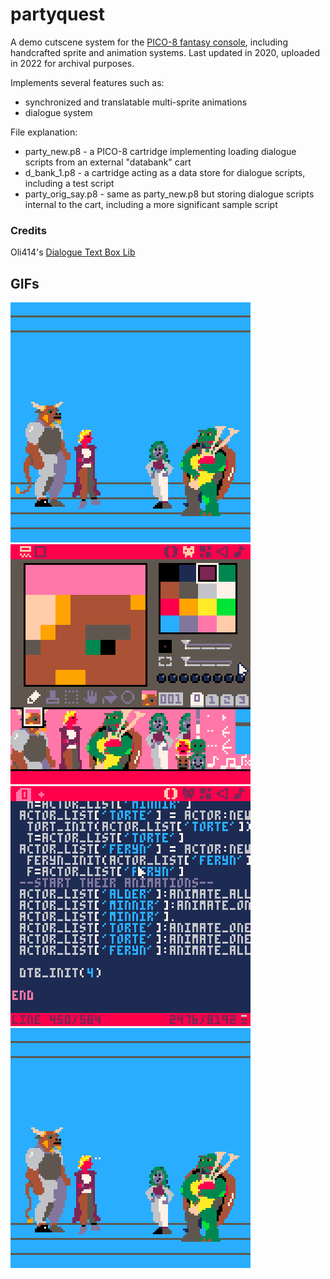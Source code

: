 # partyquest
A demo cutscene system for the [PICO-8 fantasy console](https://www.lexaloffle.com/pico-8.php), including handcrafted sprite and animation systems. Last updated in 2020, uploaded in 2022 for archival purposes.

Implements several features such as: 
* synchronized and translatable multi-sprite animations
* dialogue system

File explanation:
* party_new.p8 - a PICO-8 cartridge implementing loading dialogue scripts from an external "databank" cart
* d_bank_1.p8 - a cartridge acting as a data store for dialogue scripts, including a test script
* party_orig_say.p8 - same as party_new.p8 but storing dialogue scripts internal to the cart, including a more significant sample script

### Credits
Oli414's [Dialogue Text Box Lib](https://www.lexaloffle.com/bbs/?tid=28465)

## GIFs
![gif demonstration of party_orig_say.p8](https://github.com/tcnj-violaa/partyquest/blob/main/party_orig_say_1.gif?raw=true)
![gif of 2 spritesheets](https://github.com/tcnj-violaa/partyquest/blob/main/spritesheet.gif)
![demonstration of simple looping headline effects](https://github.com/tcnj-violaa/partyquest/blob/main/headlinedemo.gif)
![gif of sprites being independently translated](https://github.com/tcnj-violaa/partyquest/blob/main/sprite-translation.gif)
